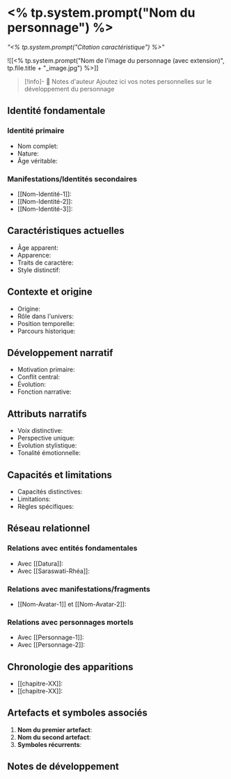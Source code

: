 # <% tp.system.prompt("Nom du personnage") %> 
*"<% tp.system.prompt("Citation caractéristique") %>"*

![[<% tp.system.prompt("Nom de l'image du personnage (avec extension)", tp.file.title + "_image.jpg") %>]]

> [!info]- 📝 Notes d'auteur
> Ajoutez ici vos notes personnelles sur le développement du personnage

## Identité fondamentale

### Identité primaire
- Nom complet: <!-- Nom complet/véritable du personnage -->
- Nature: <!-- Entité immortelle, humain, hybride, etc. -->
- Âge véritable: <!-- Âge réel, surtout pour les entités immortelles -->

### Manifestations/Identités secondaires
<!-- Pour les entités comme Datura qui ont plusieurs formes/avatars -->
- [[Nom-Identité-1]]: <!-- Brève description de cette manifestation -->
- [[Nom-Identité-2]]: <!-- Brève description de cette manifestation -->
- [[Nom-Identité-3]]: <!-- Brève description de cette manifestation -->

## Caractéristiques actuelles
<!-- Caractéristiques de la forme/manifestation actuelle -->
- Âge apparent: <!-- Âge apparent dans sa forme courante -->
- Apparence: <!-- Description physique, vêtements habituels, posture -->
- Traits de caractère: <!-- Signature vibratoire, tempérament, contradictions internes -->
- Style distinctif: <!-- Éléments visuels ou comportementaux qui définissent le personnage -->

## Contexte et origine
- Origine: <!-- Parcours initial, événement d'initiation -->
- Rôle dans l'univers: <!-- Fonction primaire, mission consciente ou inconsciente -->
- Position temporelle: <!-- Intervenante, Référente ou Résultante dans la Triade Temporelle -->
- Parcours historique: <!-- Périodes/événements majeurs à travers le temps (pour immortels) -->

## Développement narratif
- Motivation primaire: <!-- Paradoxe central, quête principale -->
- Conflit central: <!-- Traumatisme formatif, obstacles internes et externes -->
- Évolution: <!-- Transformation psychologique au fil du récit -->
- Fonction narrative: <!-- Rôle dans la structure du récit -->

## Attributs narratifs
- Voix distinctive: <!-- Façon de parler, expressions typiques -->
- Perspective unique: <!-- Comment le personnage perçoit le monde -->
- Évolution stylistique: <!-- Comment le style narratif évolue avec le personnage -->
- Tonalité émotionnelle: <!-- Atmosphère qui entoure généralement ce personnage -->

## Capacités et limitations
- Capacités distinctives: <!-- Pouvoirs, talents ou aptitudes spéciales -->
- Limitations: <!-- Faiblesses, restrictions ou vulnérabilités -->
- Règles spécifiques: <!-- Règles magiques/temporelles qui s'appliquent à ce personnage -->

## Réseau relationnel
### Relations avec entités fondamentales
- Avec [[Datura]]: <!-- Dynamique avec l'entité principale (si pertinent) -->
- Avec [[Saraswati-Rhéa]]: <!-- Relation avec autres entités majeures -->

### Relations avec manifestations/fragments
<!-- Relations entre différentes manifestations d'une même entité -->
- [[Nom-Avatar-1]] et [[Nom-Avatar-2]]: <!-- Dynamique entre ces deux manifestations -->

### Relations avec personnages mortels
- Avec [[Personnage-1]]: <!-- Nature de cette relation -->
- Avec [[Personnage-2]]: <!-- Nature de cette relation -->

## Chronologie des apparitions
<!-- Organisée par chapitre avec notes brèves sur l'évolution -->
- [[chapitre-XX]]: <!-- Moment clé ou évolution dans ce chapitre -->
- [[chapitre-XX]]: <!-- Moment clé ou évolution dans ce chapitre -->

## Artefacts et symboles associés
1. **Nom du premier artefact**: <!-- Description et importance de cet artefact -->
2. **Nom du second artefact**: <!-- Description et importance de cet artefact -->
3. **Symboles récurrents**: <!-- Symboles visuels ou conceptuels associés au personnage -->

## Notes de développement
<!-- Idées pour le développement futur, arcs narratifs potentiels -->
